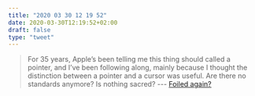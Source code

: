 ```yaml
---
title: "2020 03 30 12 19 52"
date: 2020-03-30T12:19:52+02:00
draft: false
type: "tweet"
---
```

> For 35 years, Apple’s been telling me this thing should called a pointer, and I’ve been following along, mainly because I thought the distinction between a pointer and a cursor was useful. Are there no standards anymore? Is nothing sacred? --- [Foiled again?](https://leancrew.com/all-this/2020/03/foiled-again/)
